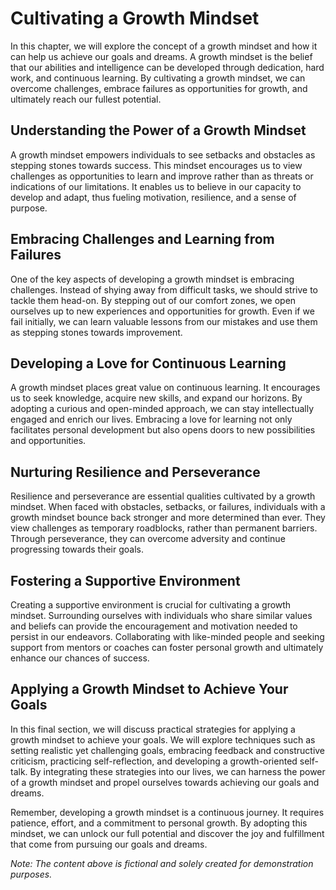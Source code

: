 Cultivating a Growth Mindset
=======================================

In this chapter, we will explore the concept of a growth mindset and how it can help us achieve our goals and dreams. A growth mindset is the belief that our abilities and intelligence can be developed through dedication, hard work, and continuous learning. By cultivating a growth mindset, we can overcome challenges, embrace failures as opportunities for growth, and ultimately reach our fullest potential.

Understanding the Power of a Growth Mindset
-------------------------------------------

A growth mindset empowers individuals to see setbacks and obstacles as stepping stones towards success. This mindset encourages us to view challenges as opportunities to learn and improve rather than as threats or indications of our limitations. It enables us to believe in our capacity to develop and adapt, thus fueling motivation, resilience, and a sense of purpose.

Embracing Challenges and Learning from Failures
-----------------------------------------------

One of the key aspects of developing a growth mindset is embracing challenges. Instead of shying away from difficult tasks, we should strive to tackle them head-on. By stepping out of our comfort zones, we open ourselves up to new experiences and opportunities for growth. Even if we fail initially, we can learn valuable lessons from our mistakes and use them as stepping stones towards improvement.

Developing a Love for Continuous Learning
-----------------------------------------

A growth mindset places great value on continuous learning. It encourages us to seek knowledge, acquire new skills, and expand our horizons. By adopting a curious and open-minded approach, we can stay intellectually engaged and enrich our lives. Embracing a love for learning not only facilitates personal development but also opens doors to new possibilities and opportunities.

Nurturing Resilience and Perseverance
-------------------------------------

Resilience and perseverance are essential qualities cultivated by a growth mindset. When faced with obstacles, setbacks, or failures, individuals with a growth mindset bounce back stronger and more determined than ever. They view challenges as temporary roadblocks, rather than permanent barriers. Through perseverance, they can overcome adversity and continue progressing towards their goals.

Fostering a Supportive Environment
----------------------------------

Creating a supportive environment is crucial for cultivating a growth mindset. Surrounding ourselves with individuals who share similar values and beliefs can provide the encouragement and motivation needed to persist in our endeavors. Collaborating with like-minded people and seeking support from mentors or coaches can foster personal growth and ultimately enhance our chances of success.

Applying a Growth Mindset to Achieve Your Goals
-----------------------------------------------

In this final section, we will discuss practical strategies for applying a growth mindset to achieve your goals. We will explore techniques such as setting realistic yet challenging goals, embracing feedback and constructive criticism, practicing self-reflection, and developing a growth-oriented self-talk. By integrating these strategies into our lives, we can harness the power of a growth mindset and propel ourselves towards achieving our goals and dreams.

Remember, developing a growth mindset is a continuous journey. It requires patience, effort, and a commitment to personal growth. By adopting this mindset, we can unlock our full potential and discover the joy and fulfillment that come from pursuing our goals and dreams.

*Note: The content above is fictional and solely created for demonstration purposes.*
